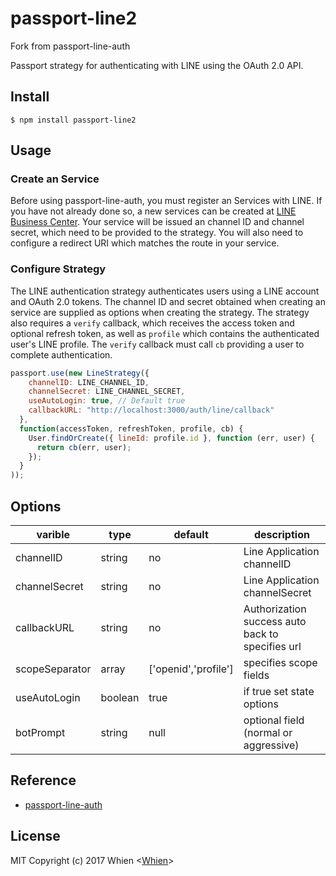 # passport-line2

Fork from passport-line-auth

Passport strategy for authenticating with LINE using the OAuth 2.0 API.

## Install

```
$ npm install passport-line2
```

## Usage

### Create an Service

Before using passport-line-auth, you must register an Services with LINE. If you have not already done so, a new services can be created at [LINE Business Center](https://business.line.me/zh-hant/). Your service will be issued an channel ID and channel secret, which need to be provided to the strategy. You will also need to configure a redirect URI which matches the route in your service.

### Configure Strategy

The LINE authentication strategy authenticates users using a LINE account and OAuth 2.0 tokens. The channel ID and secret obtained when creating an service are supplied as options when creating the strategy. The strategy also requires a `verify` callback, which receives the access token and optional refresh token, as well as `profile` which contains the authenticated user's LINE profile. The `verify` callback must call `cb` providing a user to complete authentication.

```javascript
passport.use(new LineStrategy({
    channelID: LINE_CHANNEL_ID,
    channelSecret: LINE_CHANNEL_SECRET,
    useAutoLogin: true, // Default true
    callbackURL: "http://localhost:3000/auth/line/callback"
  },
  function(accessToken, refreshToken, profile, cb) {
    User.findOrCreate({ lineId: profile.id }, function (err, user) {
      return cb(err, user);
    });
  }
));
```

## Options

|varible|type|default|description|
|---|---|---|---|
|channelID|string|no|Line Application channelID|
|channelSecret|string|no|Line Application channelSecret|
|callbackURL|string|no|Authorization success auto back to specifies url|
|scopeSeparator|array|['openid','profile']|specifies scope fields|
|useAutoLogin|boolean|true|if true set state options|
|botPrompt|string|null|optional field (normal or aggressive)|

## Reference

- [passport-line-auth](https://github.com/IvanWei/passport-line-auth)

## License
MIT Copyright (c) 2017 Whien <[Whien](https://www.facebook.com/haowei.liou)>
